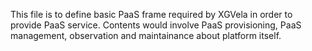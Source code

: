 This file is to define basic PaaS frame required by XGVela in order to provide PaaS service. Contents would involve PaaS provisioning, PaaS management, observation and maintainance about platform itself.
